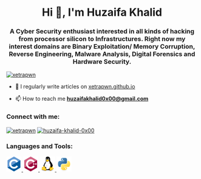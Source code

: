 <h1 align="center">Hi 👋, I'm Huzaifa Khalid</h1>
<h3 align="center">A Cyber Security enthusiast interested in all kinds of hacking from processor silicon to Infrastructures. Right now my interest domains are Binary Exploitation/ Memory Corruption, Reverse Engineering, Malware Analysis, Digital Forensics and Hardware Security.</h3>

<p align="left"> <a href="https://twitter.com/xetrapwn" target="blank"><img src="https://img.shields.io/twitter/follow/xetrapwn?logo=twitter&style=for-the-badge" alt="xetrapwn" /></a> </p>

- 📝 I regularly write articles on [xetrapwn.github.io](https://xetrapwn.github.io/)

- 📫 How to reach me **huzaifakhalid0x00@gmail.com**

<h3 align="left">Connect with me:</h3>
<p align="left">
<a href="https://twitter.com/xetrapwn" target="blank"><img align="center" src="https://raw.githubusercontent.com/rahuldkjain/github-profile-readme-generator/master/src/images/icons/Social/twitter.svg" alt="xetrapwn" height="30" width="40" /></a>
<a href="https://linkedin.com/in/huzaifa-khalid-0x00" target="blank"><img align="center" src="https://raw.githubusercontent.com/rahuldkjain/github-profile-readme-generator/master/src/images/icons/Social/linked-in-alt.svg" alt="huzaifa-khalid-0x00" height="30" width="40" /></a>
</p>

<h3 align="left">Languages and Tools:</h3>
<p align="left"> <a href="https://www.cprogramming.com/" target="_blank"> <img src="https://raw.githubusercontent.com/devicons/devicon/master/icons/c/c-original.svg" alt="c" width="40" height="40"/> </a> <a href="https://www.w3schools.com/cpp/" target="_blank"> <img src="https://raw.githubusercontent.com/devicons/devicon/master/icons/cplusplus/cplusplus-original.svg" alt="cplusplus" width="40" height="40"/> </a> <a href="https://www.linux.org/" target="_blank"> <img src="https://raw.githubusercontent.com/devicons/devicon/master/icons/linux/linux-original.svg" alt="linux" width="40" height="40"/> </a> <a href="https://www.python.org" target="_blank"> <img src="https://raw.githubusercontent.com/devicons/devicon/master/icons/python/python-original.svg" alt="python" width="40" height="40"/> </a> </p>

